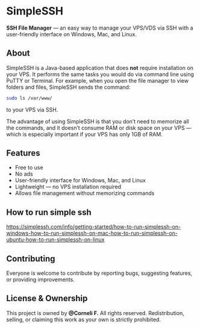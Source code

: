 # SimpleSSH

**SSH File Manager** — an easy way to manage your VPS/VDS via SSH with a user-friendly interface on Windows, Mac, and Linux.

## About

SimpleSSH is a Java-based application that does **not** require installation on your VPS. It performs the same tasks you would do via command line using PuTTY or Terminal. For example, when you open the file manager to view folders and files, SimpleSSH sends the command:

```bash
sudo ls /var/www/
````

to your VPS via SSH.

The advantage of using SimpleSSH is that you don’t need to memorize all the commands, and it doesn’t consume RAM or disk space on your VPS — which is especially important if your VPS has only 1GB of RAM.

## Features

* Free to use
* No ads
* User-friendly interface for Windows, Mac, and Linux
* Lightweight — no VPS installation required
* Allows file management without memorizing commands

## How to run simple ssh

https://simplessh.com/info/getting-started/how-to-run-simplessh-on-windows-how-to-run-simplessh-on-mac-how-to-run-simplessh-on-ubuntu-how-to-run-simplessh-on-linux

## Contributing

Everyone is welcome to contribute by reporting bugs, suggesting features, or providing improvements.

## License & Ownership

This project is owned by **@Corneli F.**
All rights reserved. Redistribution, selling, or claiming this work as your own is strictly prohibited.
 

